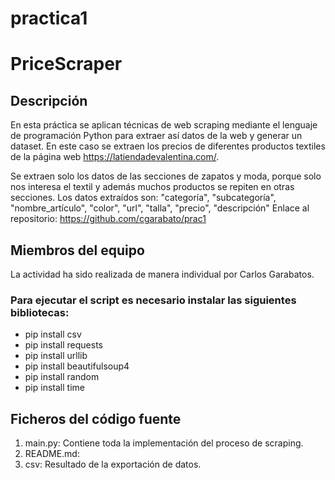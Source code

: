 # practica1

# PriceScraper


## Descripción
En esta práctica se aplican técnicas de web scraping mediante el lenguaje de programación Python para extraer así datos de la web y generar un dataset. En este caso se extraen los precios de diferentes productos textiles de la página web https://latiendadevalentina.com/. 

Se extraen solo los datos de las secciones de zapatos y moda, porque solo nos interesa el textil y además muchos productos se repiten en otras secciones. Los datos extraídos son:
"categoría", "subcategoría", "nombre_artículo", "color", "url", "talla", "precio", "descripción"
Enlace al repositorio:
https://github.com/cgarabato/prac1

## Miembros del equipo
La actividad ha sido realizada de manera individual por Carlos Garabatos.

### Para ejecutar el script es necesario instalar las siguientes bibliotecas:
* pip install csv
* pip install requests
* pip install urllib
* pip install beautifulsoup4
* pip install random
* pip install time

## Ficheros del código fuente
1. main.py: Contiene toda la implementación del proceso de scraping.
1. README.md: 
1. csv: Resultado de la exportación de datos.


